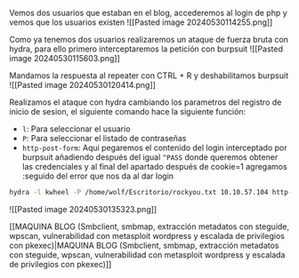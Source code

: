 Vemos dos usuarios que estaban en el blog, accederemos al login de php y vemos que los usuarios existen
![[Pasted image 20240530114255.png]]

Como ya tenemos dos usuarios realizaremos un ataque de fuerza bruta con hydra, para ello primero interceptaremos la petición con burpsuit
![[Pasted image 20240530115603.png]]

Mandamos la respuesta al repeater con CTRL + R y deshabilitamos burpsuit
![[Pasted image 20240530120414.png]]

Realizamos el ataque con hydra cambiando los parametros del registro de inicio de sesion, el siguiente comando hace la siguiente función:
- `l`: Para seleccionar el usuario
- `P`: Para seleccionar el listado de contraseñas
- `http-post-form`: Aqui pegaremos el contenido del login interceptado por burpsuit añadiendo después del igual `^PASS` donde queremos obtener las credenciales y al final del apartado después de cookie=1 agregamos :seguido del error que nos da al dar login
```Bash
hydra -l kwheel -P /home/wolf/Escritorio/rockyou.txt 10.10.57.104 http-post-form "/wp-login.php:log=kwheel&pwd^PASS^=&wp-submit=Log+In&redirect_to=http%3A%2F%2F10.10.57.104%2Fwp-admin%2F&testcookie=1:The password you entered for the username" -I
```
![[Pasted image 20240530135323.png]]

[[MAQUINA BLOG (Smbclient, smbmap, extracción metadatos con steguide, wpscan, vulnerabilidad con metasploit wordpress y escalada de privilegios con pkexec)|MAQUINA BLOG (Smbclient, smbmap, extracción metadatos con steguide, wpscan, vulnerabilidad con metasploit wordpress y escalada de privilegios con pkexec)]]


